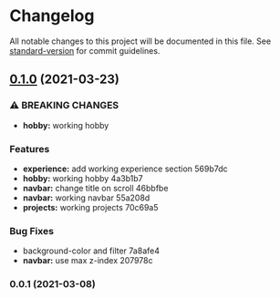 # Changelog

All notable changes to this project will be documented in this file. See [standard-version](https://github.com/conventional-changelog/standard-version) for commit guidelines.

## [0.1.0](///compare/v0.0.1...v0.1.0) (2021-03-23)


### ⚠ BREAKING CHANGES

* **hobby:** working hobby

### Features

* **experience:** add working experience section 569b7dc
* **hobby:** working hobby 4a3b1b7
* **navbar:** change title on scroll 46bbfbe
* **navbar:** working navbar 55a208d
* **projects:** working projects 70c69a5


### Bug Fixes

* background-color and filter 7a8afe4
* **navbar:** use max z-index 207978c

### 0.0.1 (2021-03-08)
